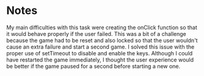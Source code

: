 # Notes

My main difficulties with this task were creating the onClick function so that it would behave properly if the user failed. This was a bit of a challenge because the game had to be reset and also locked so that the user wouldn't cause an extra failure and start a second game. I solved this issue with the proper use of setTimeout to disable and enable the keys. Although I could have restarted the game immediately, I thought the user experience would be better if the game paused for a second before starting a new one. 
